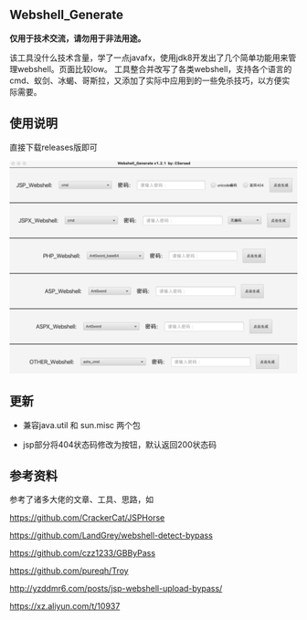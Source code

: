 ## Webshell_Generate
**仅用于技术交流，请勿用于非法用途。**

该工具没什么技术含量，学了一点javafx，使用jdk8开发出了几个简单功能用来管理webshell。页面比较low。
工具整合并改写了各类webshell，支持各个语言的cmd、蚁剑、冰蝎、哥斯拉，又添加了实际中应用到的一些免杀技巧，以方便实际需要。

## 使用说明
直接下载releases版即可

![image-20220519102709278](images/Snipaste_2023-02-25_14-29-13.jpg)



## 更新

- 兼容java.util 和 sun.misc 两个包

- jsp部分将404状态码修改为按钮，默认返回200状态码
## 参考资料

参考了诸多大佬的文章、工具、思路，如

https://github.com/CrackerCat/JSPHorse

https://github.com/LandGrey/webshell-detect-bypass

https://github.com/czz1233/GBByPass

https://github.com/pureqh/Troy

http://yzddmr6.com/posts/jsp-webshell-upload-bypass/

https://xz.aliyun.com/t/10937 
